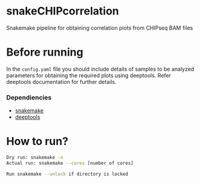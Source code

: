 # snakeCHIPcorrelation
Snakemake pipeline for obtaining correlation plots from CHIPseq BAM files

# Before running
In the `config.yaml` file you should include details of samples to be analyzed parameters for obtaining the required plots using deeptools. Refer deeptools documentation for further details.


### Dependiencies
* [snakemake](https://snakemake.readthedocs.io/en/stable/)
* [deeptools](https://deeptools.readthedocs.io/en/develop/index.html)

# How to run?
```bash
Dry run: snakemake -n
Actual run: snakemake --cores [number of cores]

Run snakemake --unlock if directory is locked
```
